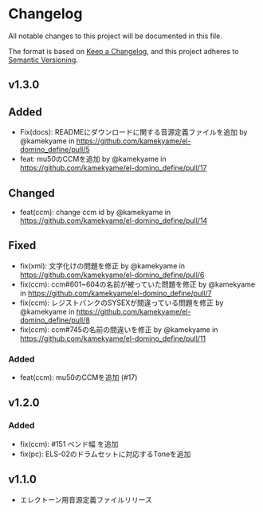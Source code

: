 # Changelog

All notable changes to this project will be documented in this file.

The format is based on [Keep a Changelog](https://keepachangelog.com/en/1.0.0/),
and this project adheres to
[Semantic Versioning](https://semver.org/spec/v2.0.0.html).

## v1.3.0

## Added

- Fix(docs): READMEにダウンロードに関する音源定義ファイルを追加 by @kamekyame in
  https://github.com/kamekyame/el-domino_define/pull/5
- feat: mu50のCCMを追加 by @kamekyame in
  https://github.com/kamekyame/el-domino_define/pull/17

## Changed

- feat(ccm): change ccm id by @kamekyame in
  https://github.com/kamekyame/el-domino_define/pull/14

## Fixed

- fix(xml): 文字化けの問題を修正 by @kamekyame in
  https://github.com/kamekyame/el-domino_define/pull/6
- fix(ccm): ccm#601~604の名前が被っていた問題を修正 by @kamekyame in
  https://github.com/kamekyame/el-domino_define/pull/7
- fix(ccm): レジストバンクのSYSEXが間違っている問題を修正 by @kamekyame in
  https://github.com/kamekyame/el-domino_define/pull/8
- fix(ccm): ccm#745の名前の間違いを修正 by @kamekyame in
  https://github.com/kamekyame/el-domino_define/pull/11

### Added

- feat(ccm): mu50のCCMを追加 (#17)

## v1.2.0

### Added

- fix(ccm): #151 ベンド幅 を追加
- fix(pc): ELS-02のドラムセットに対応するToneを追加

## v1.1.0

- エレクトーン用音源定義ファイルリリース
